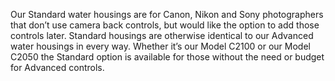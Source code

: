 Our Standard water housings are for Canon, Nikon and Sony photographers that don’t use camera back controls, but would like the option to add those controls later. Standard housings are otherwise identical to our Advanced water housings in every way. Whether it’s our Model C2100 or our Model C2050 the Standard option is available for those without the need or budget for Advanced controls.
